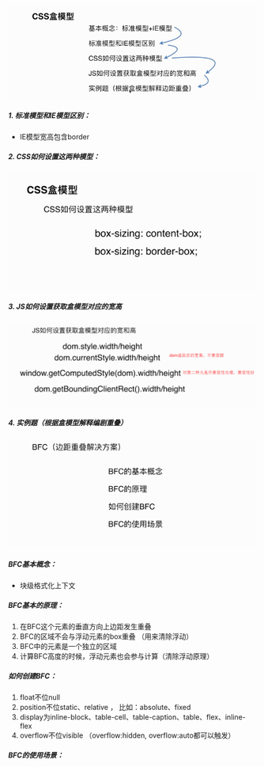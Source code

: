 ![](/assets/import5.png)

##### 1. 标准模型和IE模型区别：

* IE模型宽高包含border

##### 2.  CSS如何设置这两种模型：

![](/assets/import6.png)

##### 3. JS如何设置获取盒模型对应的宽高

![](/assets/Import4.png)

##### 4. 实例题（根据盒模型解释编剧重叠）

![](/assets/import7.png)

##### 

##### BFC基本概念：

* 块级格式化上下文

##### BFC基本的原理：

1. 在BFC这个元素的垂直方向上边距发生重叠
2. BFC的区域不会与浮动元素的box重叠 （用来清除浮动）
3. BFC中的元素是一个独立的区域
4. 计算BFC高度的时候，浮动元素也会参与计算（清除浮动原理）

##### 如何创建BFC：

1. float不位null
2. position不位static、relative ， 比如：absolute、fixed
3. display为inline-block、table-cell、table-caption、table、flex、inline-flex
4. overflow不位visible （overflow:hidden, overflow:auto都可以触发）

##### BFC的使用场景：

##### 



